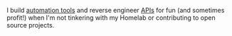 ---
---
I build [automation tools](https://github.com/NelsonDane/auto-rsa) and reverse engineer [APIs](https://github.com/NelsonDane/fennel-invest-api) for fun (and sometimes profit!) when I'm not tinkering with my Homelab or contributing to open source projects.
